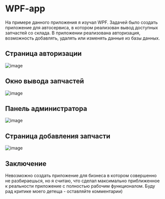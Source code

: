 # WPF-app
На примере данного приложения я изучал WPF. Задачей было создать приложение для автосервиса, в котором реализован вывод доступных запчастей со склада. В приложении реализована авторизация, возможность добавлять, удалять или изменять данные из базы данных.
## Страница авторизации
![image](https://user-images.githubusercontent.com/78851169/199136573-dbc8d8a1-10d1-440c-adaa-c2b2b2e67f80.png)
## Окно вывода запчастей
![image](https://user-images.githubusercontent.com/78851169/199136684-d1afc304-b2e5-48a5-94d3-3fa146b03cdc.png)
## Панель администратора
![image](https://user-images.githubusercontent.com/78851169/199136835-9aaf32b3-641b-47ac-b4fe-e121dc55495e.png)
## Страница добавления запчасти
![image](https://user-images.githubusercontent.com/78851169/199136928-c819c897-650d-48e2-ad09-b99f46134d0a.png)
## Заключение
Невозможно создать приложение для бизнеса в котором совершенно не разбираешься, но я считаю, что сделал максимально приближенное к реальности приложение с полностью рабочим функционалом.
Буду рад критике моего детеща - оставляйте комментарии)
